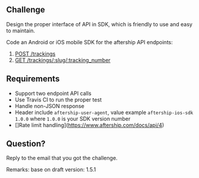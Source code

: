 ## Challenge

Design the proper interface of API in SDK, which is friendly to use and easy to maintain.

Code an Android or iOS mobile SDK for the aftership API endpoints:

1. [POST /trackings](https://www.aftership.com/docs/api/4/trackings/post-trackings)
2. [GET /trackings/:slug/:tracking_number](https://www.aftership.com/docs/api/4/trackings/get-trackings-slug-tracking_number)


## Requirements

- Support two endpoint API calls
- Use Travis CI to run the proper test
- Handle non-JSON response 
- Header include `aftership-user-agent`, value example `aftership-ios-sdk 1.0.0` where `1.0.0` is your SDK version number
- []Rate limit handling](https://www.aftership.com/docs/api/4)

## Question?
Reply to the email that you got the challenge.

Remarks: base on draft version: 1.5.1
